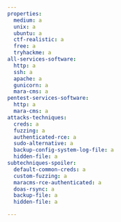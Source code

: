 ```yaml
---
properties:
  medium: a
  unix: a
  ubuntu: a
  ctf-realistic: a
  free: a
  tryhackme: a
all-services-software:
  http: a
  ssh: a
  apache: a
  gunicorn: a
  mara-cms: a
pentest-services-software:
  http: a
  mara-cms: a
attacks-techniques:
  creds: a
  fuzzing: a
  authenticated-rce: a
  sudo-alternative: a
  backup-config-system-log-file: a
  hidden-file: a
subtechniques-spoiler:
  default-common-creds: a
  custom-fuzzing: a
  maracms-rce-authenticated: a
  doas-rsync: a
  backup-file: a
  hidden-file: a

---
```

